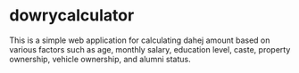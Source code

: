 # dowrycalculator
This is a simple web application for calculating dahej amount based on various factors such as age, monthly salary, education level, caste, property ownership, vehicle ownership, and alumni status.
